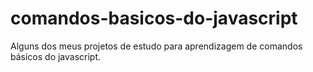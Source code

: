 # comandos-basicos-do-javascript
 Alguns dos meus projetos de estudo para aprendizagem de comandos básicos do javascript.

